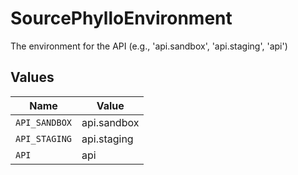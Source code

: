 # SourcePhylloEnvironment

The environment for the API (e.g., 'api.sandbox', 'api.staging', 'api')


## Values

| Name          | Value         |
| ------------- | ------------- |
| `API_SANDBOX` | api.sandbox   |
| `API_STAGING` | api.staging   |
| `API`         | api           |